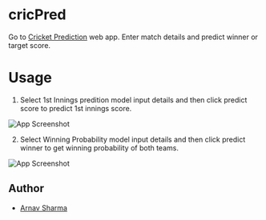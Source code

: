 # cricPred
Go to [Cricket Prediction](https://cricpred.streamlit.app/) web app. Enter match details and predict winner or target score.

# Usage

1. Select 1st Innings predition model input details and then click predict score to predict 1st innings score.

![App Screenshot](https://github.com/sarnav38/cricPred/edit/main/assests/FIS.gif)

2.  Select Winning Probability model input details and then click predict winner to get winning probability of both teams.

![App Screenshot](https://github.com/sarnav38/cricPred/edit/main/assests/WTP.gif)


## Author

- [Arnav Sharma](https://www.github.com/sarnav38)
